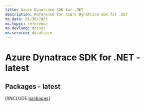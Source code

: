 ```yaml
---
title: Azure Dynatrace SDK for .NET
description: Reference for Azure Dynatrace SDK for .NET
ms.date: 01/30/2025
ms.topic: reference
ms.devlang: dotnet
ms.service: dynatrace
---
```

# Azure Dynatrace SDK for .NET - latest
## Packages - latest
[!INCLUDE [packages](dynatrace-index.md)]